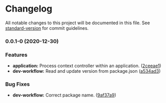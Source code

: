 # Changelog

All notable changes to this project will be documented in this file. See [standard-version](https://github.com/conventional-changelog/standard-version) for commit guidelines.

### 0.0.1-0 (2020-12-30)


### Features

* **application:** Process context controller within an application. ([2ceeae1](https://github.com/mbunge/php-application/commit/2ceeae1f7a739807424e6670dcfb359f2fc694cb))
* **dev-workflow:** Read and update version from package.json ([a534ad3](https://github.com/mbunge/php-application/commit/a534ad37bb60e451ab0f6c0b56c261472e5cd15c))


### Bug Fixes

* **dev-workflow:** Correct package name. ([9af37a9](https://github.com/mbunge/php-application/commit/9af37a945083e0f88230b940b44639426c675daf))
